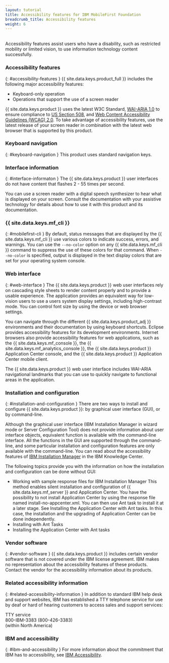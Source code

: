 ```yaml
---
layout: tutorial
title: Accessibility features for IBM MobileFirst Foundation
breadcrumb_title: Accessibility features
weight: 6
---
```

<!-- NLS_CHARSET=UTF-8 -->
<br/>
Accessibility features assist users who have a disability, such as restricted mobility or limited vision, to use information technology content successfully.

### Accessibility features
{: #accessibility-features }
{{ site.data.keys.product_full }} includes the following major accessibility features:

* Keyboard-only operation
* Operations that support the use of a screen reader

{{ site.data.keys.product }} uses the latest W3C Standard, [WAI-ARIA 1.0](http://www.w3.org/TR/wai-aria/) to ensure compliance to [US Section 508](http://www.access-board.gov/guidelines-and-standards/communications-and-it/about-the-section-508-standards/section-508-standards), and [Web Content Accessibility Guidelines (WCAG) 2.0](http://www.w3.org/TR/WCAG20/). To take advantage of accessibility features, use the latest release of your screen reader in combination with the latest web browser that is supported by this product.

### Keyboard navigation
{: #keyboard-navigation }
This product uses standard navigation keys.

### Interface information
{: #interface-informaton }
The {{ site.data.keys.product }} user interfaces do not have content that flashes 2 - 55 times per second.

You can use a screen reader with a digital speech synthesizer to hear what is displayed on your screen. Consult the documentation with your assistive technology for details about how to use it with this product and its documentation.

### {{ site.data.keys.mf_cli }}
{: #mobilefirst-cli }
By default, status messages that are displayed by the {{ site.data.keys.mf_cli }} use various colors to indicate success, errors, and warnings. You can use the `--no-color` option on any {{ site.data.keys.mf_cli }} command to suppress the use of these colors for that command. When `--no-color` is specified, output is displayed in the text display colors that are set for your operating system console.

### Web interface 
{: #web-interface }
The {{ site.data.keys.product }} web user interfaces rely on cascading style sheets to render content properly and to provide a usable experience. The application provides an equivalent way for low-vision users to use a users system display settings, including high-contrast mode. You can control font size by using the device or web browser settings.

You can navigate through the different {{ site.data.keys.product_adj }} environments and their documentation by using keyboard shortcuts. Eclipse provides accessibility features for its development environments. Internet browsers also provide accessibility features for web applications, such as the {{ site.data.keys.mf_console }}, the {{ site.data.keys.mf_analytics_console }}, the {{ site.data.keys.product }} Application Center console, and the {{ site.data.keys.product }} Application Center mobile client.

The {{ site.data.keys.product }} web user interface includes WAI-ARIA navigational landmarks that you can use to quickly navigate to functional areas in the application.

### Installation and configuration
{: #installation-and-configuration }
There are two ways to install and configure {{ site.data.keys.product }}: by graphical user interface (GUI), or by command-line.

Although the graphical user interface (IBM Installation Manager in wizard mode or Server Configuration Tool) does not provide information about user interface objects, equivalent function is available with the command-line interface. All the functions in the GUI are supported through the command-line, and some particular installation and configuration features are only available with the command-line. You can read about the accessibility features of [IBM Installation Manager](http://www.ibm.com/support/knowledgecenter/SSDV2W/im_family_welcome.html?lang=en&view=kc) in the IBM Knowledge Center.

The following topics provide you with the information on how the installation and configuration can be done without GUI:

* Working with sample response files for IBM Installation Manager
This method enables silent installation and configuration of {{ site.data.keys.mf_server }} and Application Center. You have the possibility to not install Application Center by using the response file named install-no-appcenter.xml. You can then use Ant task to install it at a later stage. See Installing the Application Center with Ant tasks. In this case, the installation and the upgrading of Application Center can be done independently.
* Installing with Ant Tasks
* Installing the Application Center with Ant tasks

### Vendor software
{: #vendor-software }
{{ site.data.keys.product }} includes certain vendor software that is not covered under the IBM license agreement. IBM makes no representation about the accessibility features of these products. Contact the vendor for the accessibility information about its products.

### Related accessibility information
{: #related-accessibility-information }
In addition to standard IBM help desk and support websites, IBM has established a TTY telephone service for use by deaf or hard of hearing customers to access sales and support services:

TTY service  
800-IBM-3383 (800-426-3383)  
(within North America)

### IBM and accessibility
{: #ibm-and-accessibility }
For more information about the commitment that IBM has to accessibility, see [IBM Accessibility](http://www.ibm.com/able).


